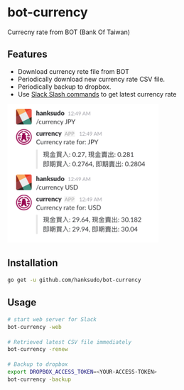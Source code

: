 # bot-currency

Currecny rate from BOT (Bank Of Taiwan)

## Features

- Download currency rete file from BOT
- Periodically download new currency rate CSV file.
- Periodically backup to dropbox.
- Use [Slack Slash commands](https://api.slack.com/interactivity/slash-commands) to get latest currency rate

<img src="./screenshots/slash_command.png" width="340">

## Installation

```bash
go get -u github.com/hanksudo/bot-currency
```

## Usage

```bash
# start web server for Slack
bot-currency -web

# Retrieved latest CSV file immediately
bot-currency -renew

# Backup to dropbox
export DROPBOX_ACCESS_TOKEN=<YOUR-ACCESS-TOKEN>
bot-currency -backup
```
